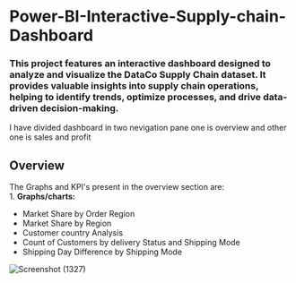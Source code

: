<h1> Power-BI-Interactive-Supply-chain-Dashboard </h1>
<h3>This project features an interactive dashboard designed to analyze and visualize the DataCo Supply Chain dataset. It provides valuable insights into supply chain operations, helping to identify trends, optimize processes, and drive data-driven decision-making.</h3>

I have divided dashboard in two nevigation pane one is overview and other one is sales and profit
<h2>Overview</h2>
The Graphs and KPI's present in the overview section are:
<br/>
1. <b>Graphs/charts:</b>
</br>

<ul>
  <li>Market Share by Order Region</li>
  <li>Market Share by Region</li>
  <li> Customer country Analysis</li>
  <li>Count of Customers by delivery Status and Shipping Mode</li>
  <li> Shipping Day Difference by Shipping Mode</li>
</ul>

![Screenshot (1327)](https://github.com/Priy-Sharma/Power-BI-Interactive-Supply-chain-Dashboard/assets/161149109/65e96fcd-421b-4942-a7db-4235cc8ffa67)
